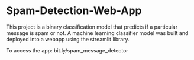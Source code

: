 # Spam-Detection-Web-App

This project is a binary classification model that predicts if a particular message is spam or not.
A machine learning classifier model was built and deployed into a webapp using the streamlit library.

To access the app: bit.ly/spam_message_detector
